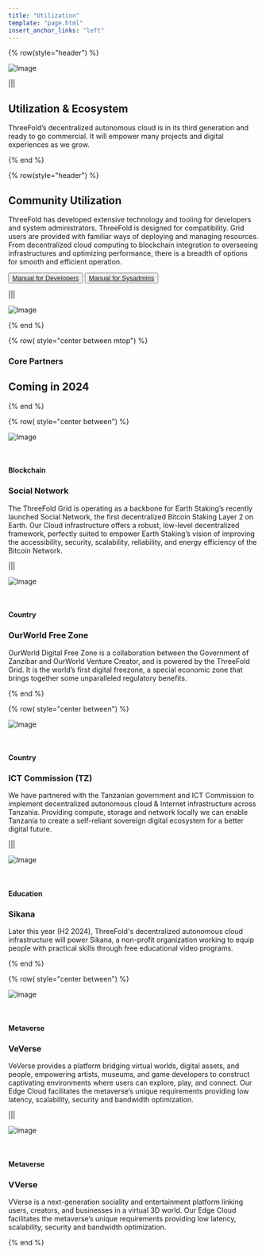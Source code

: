 ```yaml
---
title: "Utilization"
template: "page.html"
insert_anchor_links: "left"
---
```

<!-- section 1  -->

<!-- <div class="text-gray-900 bg-cover bg-no-repeat">
    <div class="h-full">
      <div class="flex flex-col items-center md:flex-row">
       <div class="w-full md:w-1/2">
          <div class="block">
            <img
                src="build_header_geometric.png" class="w-full h-full"/>
          </div>
        </div>
        <div class="flex flex-col items-start justify-center w-full lg:py-24 py-6 md:w-1/2">
          <div class="flex flex-col items-start justify-center p-6">
            <h2>Build the Future</strong></h2>
            <p>Deploy and administer on a decentralized autonomous edge infrastructure. Experience true ownership of your deployments with a decentralized framework. Evolve the way you create and deploy innovative solutions, with greater scalability, efficiency, privacy, and security.</p>
            <div class="flex flex-col md:flex-row">
            <button class="mx-1 my-2"><a target="_blank" href="https://manual.grid.tf">Our Manuals</a></button>
            <button class="mx-1 my-2"><a target="_blank" href="https://dashboard.grid.tf">Grid Dashboard</a></button>
            </div>
          </div>
        </div>
      </div>
    </div>
  </div> -->

<div class="container mx-auto">

{% row(style="header") %}

![Image](header_ecosystem.png)

|||

## **Utilization & Ecosystem**

ThreeFold’s decentralized autonomous cloud is in its third generation and ready to go commercial. It will empower many projects and digital experiences as we grow.

{% end %}

<div class="container mx-auto">

{% row(style="header") %}

## **Community Utilization**

ThreeFold has developed extensive technology and tooling for developers and system administrators. ThreeFold is designed for compatibility. Grid users are provided with familiar ways of deploying and managing resources. From decentralized cloud computing to blockchain integration to overseeing infrastructures and optimizing performance, there is a breadth of options for smooth and efficient operation.

<button>[Manual for Developers](https://manual.grid.tf/developers/developers.html)</button>
<button>[Manual for Sysadmins](https://manual.grid.tf/system_administrators/system_administrators.html)</button>

|||

![Image](utilization_community.png)

{% end %}

{% row( style="center between mtop") %}

### Core Partners
## **Coming in 2024**

{% end %}

{% row( style="center between") %}

![Image](social_network.png)

<br>

#### Blockchain
### **Social Network**

The ThreeFold Grid is operating as a backbone for Earth Staking’s recently launched Social Network, the first decentralized Bitcoin Staking Layer 2 on Earth. Our Cloud infrastructure offers a robust, low-level decentralized framework, perfectly suited to empower Earth Staking’s vision of improving the accessibility, security, scalability, reliability, and energy efficiency of the Bitcoin Network.

|||

![Image](freezone.png)

<br>

#### Country
### **OurWorld Free Zone**

OurWorld Digital Free Zone is a collaboration between the Government of Zanzibar and OurWorld Venture Creator, and is powered by the ThreeFold Grid. It is the world’s first digital freezone, a special economic zone that brings together some unparalleled regulatory benefits.

{% end %}

{% row( style="center between") %}

![Image](ict.png)

<br>

#### Country
### **ICT Commission (TZ)**

We have partnered with the Tanzanian government and ICT Commission to implement decentralized autonomous cloud & Internet infrastructure across Tanzania. Providing compute, storage and network locally we can enable Tanzania to create a self-reliant sovereign digital ecosystem for a better digital future.

|||

![Image](sikana.png)

<br>

#### Education
### **Sikana**

Later this year (H2 2024), ThreeFold's decentralized autonomous cloud infrastructure will power Sikana, a non-profit organization working to equip people with practical skills through free educational video programs.

{% end %}

{% row( style="center between") %}

![Image](veverse.png)

<br>

#### Metaverse
### **VeVerse**

VeVerse provides a platform bridging virtual worlds, digital assets, and people, empowering artists, museums, and game developers to construct captivating environments where users can explore, play, and connect. Our Edge Cloud facilitates the metaverse’s unique requirements providing low latency, scalability, security and bandwidth optimization. 

|||

![Image](vverse.png)

<br>

#### Metaverse
### **VVerse**

VVerse is a next-generation sociality and entertainment platform linking users, creators, and businesses in a virtual 3D world. Our Edge Cloud facilitates the metaverse’s unique requirements providing low latency, scalability, security and bandwidth optimization. 

{% end %}